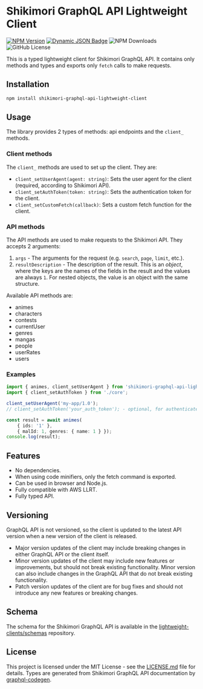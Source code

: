 # Shikimori GraphQL API Lightweight Client

[![NPM Version](https://img.shields.io/npm/v/shikimori-graphql-api-lightweight-client)](https://www.npmjs.com/package/@lightweight-clients/shikimori-graphql-api-lightweight-client)
[![Dynamic JSON Badge](https://img.shields.io/badge/dynamic/json?url=https%3A%2F%2Fapi.github.com%2Frepos%2Flightweight-clients%2Fshikimori-graphql-api-lightweight-client%2Factions%2Fworkflows%2Fcreate-new-version-when-it-is-released.yml%2Fruns%3Fstatus%3Dcompleted%26per_page%3D1&query=%24.workflow_runs%5B0%5D.run_started_at&style=flat&label=Last%20API%20version%20check)](https://github.com/lightweight-clients/shikimori-graphql-api-lightweight-client/actions/workflows/create-new-version-when-it-is-released.yml)
![NPM Downloads](https://img.shields.io/npm/dm/@lightweight-clients/shikimori-graphql-api-lightweight-client)
![GitHub License](https://img.shields.io/github/license/lightweight-clients/shikimori-graphql-api-lightweight-client)

This is a typed lightweight client for Shikimori GraphQL API. It contains only methods and types
and exports only `fetch` calls to make requests.

## Installation

```bash
npm install shikimori-graphql-api-lightweight-client
```

## Usage

The library provides 2 types of methods: api endpoints and the `client_` methods.

### Client methods

The `client_` methods are used to set up the client. They are:

- `client_setUserAgent(agent: string)`: Sets the user agent for the client (required, according to Shikimori API).
- `client_setAuthToken(token: string)`: Sets the authentication token for the client.
- `client_setCustomFetch(callback)`: Sets a custom fetch function for the client.

### API methods

The API methods are used to make requests to the Shikimori API. They accepts 2 arguments:

1. `args` - The arguments for the request (e.g. `search`, `page`, `limit`, etc.).
2. `resultDescription` - The description of the result.
   This is an _object_, where the keys are the names of the fields in the result and the values are always `1`. For
   nested objects, the value is an object with the same structure.

Available API methods are:

- animes
- characters
- contests
- currentUser
- genres
- mangas
- people
- userRates
- users

### Examples

```typescript
import { animes, client_setUserAgent } from 'shikimori-graphql-api-lightweight-client';
import { client_setAuthToken } from './core';

client_setUserAgent('my-app/1.0');
// client_setAuthToken('your_auth_token'); - optional, for authenticated requests

const result = await animes(
    { ids: '1' },
    { malId: 1, genres: { name: 1 } });
console.log(result);
```

## Features

- No dependencies.
- When using code minifiers, only the fetch command is exported.
- Can be used in browser and Node.js.
- Fully compatible with AWS LLRT.
- Fully typed API.

## Versioning

GraphQL API is not versioned, so the client is updated to the latest API version
when a new version of the client is released.

- Major version updates of the client may include breaking changes in either GraphQL API or the client itself.
- Minor version updates of the client may include new features or improvements, but should not break existing
  functionality. Minor version can also include changes in the GraphQL API that do not break existing functionality.
- Patch version updates of the client are for bug fixes and should not introduce any new features or breaking changes.

## Schema

The schema for the Shikimori GraphQL API is available in the
[lightweight-clients/schemas](https://github.com/lightweight-clients/schemas) repository.

## License

This project is licensed under the MIT License - see the [LICENSE.md](LICENSE.md) file for details.
Types are generated from Shikimori GraphQL API documentation
by [graphql-codegen](https://www.graphql-code-generator.com/).
